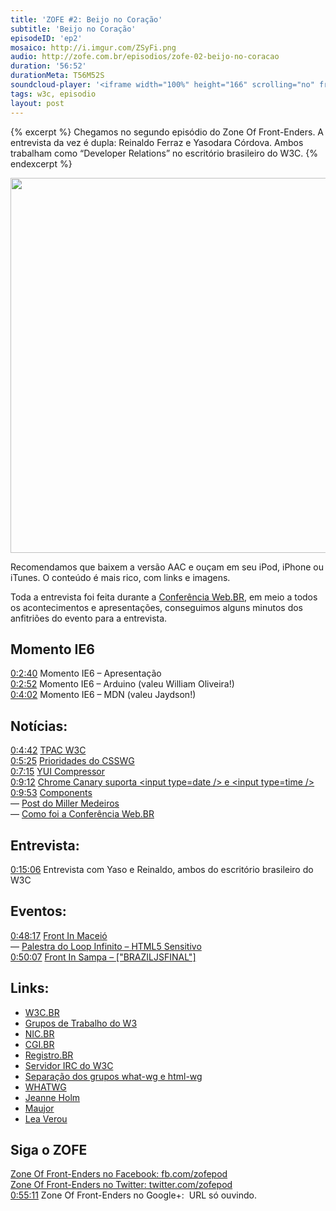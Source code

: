 ```yaml
---
title: 'ZOFE #2: Beijo no Coração'
subtitle: 'Beijo no Coração'
episodeID: 'ep2'
mosaico: http://i.imgur.com/ZSyFi.png
audio: http://zofe.com.br/episodios/zofe-02-beijo-no-coracao
duration: '56:52'
durationMeta: T56M52S
soundcloud-player: '<iframe width="100%" height="166" scrolling="no" frameborder="no" src="https://w.soundcloud.com/player/?url=https%3A//api.soundcloud.com/tracks/155517102%3Fsecret_token%3Ds-9P19G&amp;color=ff5500&amp;auto_play=false&amp;hide_related=true&amp;show_artwork=true&amp;show_comments=false&amp;show_user=false&amp;show_reposts=false"></iframe>'
tags: w3c, episodio
layout: post
---
```


{% excerpt %}
Chegamos no segundo episódio do Zone Of Front-Enders. A entrevista da vez é dupla: Reinaldo Ferraz e Yasodara Córdova. Ambos trabalham como “Developer Relations” no escritório brasileiro do W3C.
{% endexcerpt %}

<img title="Mosaico - Episódio 2 - Beijo no Coração" src="http://i.imgur.com/ZSyFi.png" class="mosaico" alt="" width="600" height="600">

Recomendamos que baixem a versão AAC e ouçam em seu iPod, iPhone ou iTunes. O conteúdo é mais rico, com links e imagens.

Toda a entrevista foi feita durante a [Conferência Web.BR](http://conferenciaweb.w3c.br), em meio a todos os acontecimentos e apresentações, conseguimos alguns minutos dos anfitriões do evento para a entrevista.

## Momento IE6

[0:2:40](#t=0:2:40) Momento IE6 – Apresentação<br>
[0:2:52](#t=0:2:52) Momento IE6 – Arduino (valeu William Oliveira!)<br>
[0:4:02](#t=0:4:02) Momento IE6 – MDN (valeu Jaydson!)

## Notícias:

[0:4:42](#t=0:4:42) [TPAC W3C](http://www.w3.org/2012/10/TPAC/ "TPAC W3C")<br>
[0:5:25](#t=0:5:25) [Prioridades do CSSWG](http://disruptive-innovations.com/zoo/customers/CSSWG/Priorities.html "Prioridades do CSSWG")<br>
[0:7:15](#t=0:7:15) [YUI Compressor](http://www.yuiblog.com/blog/2012/10/16/state-of-yui-compressor/ "YUI Compressor")<br>
[0:9:12](#t=0:9:12) [Chrome Canary suporta &lt;input type=date /&gt; e &lt;input type=time /&gt;](https://twitter.com/danielfilho/status/263318786327855105 "Twitter: Canary suporta a type date e time em inputs")<br>
[0:9:53](#t=0:9:53) [Components](https://github.com/component/component "Components")<br>
  — [Post do Miller Medeiros](http://blog.millermedeiros.com/stop-writing-plugins-start-writing-components/ "Post do Miller Medeiros")<br>
  — [Como foi a Conferência Web.BR](http://conferenciaweb.w3c.br "Como foi a Conferência Web.BR")

## Entrevista:

[0:15:06](#t=0:15:06) Entrevista com Yaso e Reinaldo, ambos do escritório brasileiro do W3C

## Eventos:

[0:48:17](#t=0:48:17) [Front In Maceió](http://frontinmaceio.com.br/ "Front In Maceió")<br>
  — [Palestra do Loop Infinito – HTML5 Sensitivo](https://speakerdeck.com/loopinfinito/html5-sensitivo-seu-browser-no-plano-astral "Palestra do Loop Infinito – HTML5 Sensitivo")<br>
[0:50:07](#t=0:50:07) [Front In Sampa – \["BRAZILJSFINAL"\]](http://www.frontinsampa.com.br/ "Front In Sampa")

## Links:

- [W3C.BR](http://w3c.br/ "W3C.BR")
- [Grupos de Trabalho do W3](http://www.w3.org/Consortium/activities#Math_Working_Group "Grupos de Trabalho do W3")
- [NIC.BR](http://nic.br/ "NIC.BR")
- [CGI.BR](http://cgi.br/ "CGI.BR")
- [Registro.BR](http://registro.br/ "Registro.BR")
- [Servidor IRC do W3C](irc://irc.w3.org/ "Servidor IRC do W3C")
- [Separação dos grupos what-wg e html-wg](http://lists.w3.org/Archives/Public/public-whatwg-archive/2012Jul/0119.html "Separação dos grupos what-wg e html-wg")
- [WHATWG](http://whatwg.org "WHATWG")
- [Jeanne Holm](http://www.linkedin.com/in/jeanneholm "Jeanne Holm")
- [Maujor](http://maujor.com.br/ "Maujorsauro-Rex")
- [Lea Verou](http://lea.verou.me/ "Lea Verou")

## Siga o ZOFE

[Zone Of Front-Enders no Facebook: fb.com/zofepod](http://fb.com/zofepod/ "ZOFE no Facebook: fb.com/zofepod")<br>
[Zone Of Front-Enders no Twitter: twitter.com/zofepod](http://twitter.com/zofepod/ "ZOFE no Twitter")<br>
[0:55:11](#t=0:55:11) Zone Of Front-Enders no Google+: &nbsp;URL só ouvindo.
